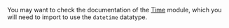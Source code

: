 You may want to check the documentation of the [Time]() module, which you will need to import to use the `datetime` datatype.
